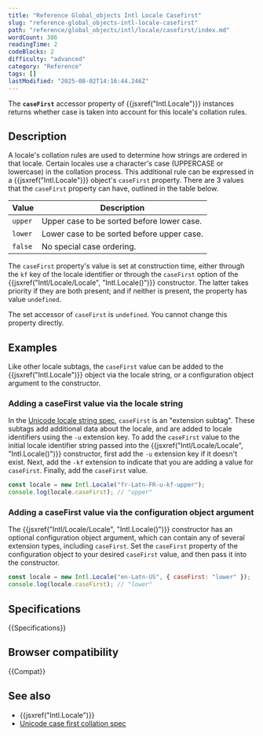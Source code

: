 ```yaml
---
title: "Reference Global_objects Intl Locale Casefirst"
slug: "reference-global_objects-intl-locale-casefirst"
path: "reference/global_objects/intl/locale/casefirst/index.md"
wordCount: 386
readingTime: 2
codeBlocks: 2
difficulty: "advanced"
category: "Reference"
tags: []
lastModified: "2025-08-02T14:16:44.246Z"
---
```



The **`caseFirst`** accessor property of {{jsxref("Intl.Locale")}} instances returns whether case is taken into account for this locale's collation rules.

## Description

A locale's collation rules are used to determine how strings are ordered in that locale. Certain locales use a character's case (UPPERCASE or lowercase) in the collation process. This additional rule can be expressed in a {{jsxref("Intl.Locale")}} object's `caseFirst` property. There are 3 values that the `caseFirst` property can have, outlined in the table below.

| Value   | Description                                |
| ------- | ------------------------------------------ |
| `upper` | Upper case to be sorted before lower case. |
| `lower` | Lower case to be sorted before upper case. |
| `false` | No special case ordering.                  |

The `caseFirst` property's value is set at construction time, either through the `kf` key of the locale identifier or through the `caseFirst` option of the {{jsxref("Intl/Locale/Locale", "Intl.Locale()")}} constructor. The latter takes priority if they are both present; and if neither is present, the property has value `undefined`.

The set accessor of `caseFirst` is `undefined`. You cannot change this property directly.

## Examples

Like other locale subtags, the `caseFirst` value can be added to the {{jsxref("Intl.Locale")}} object via the locale string, or a configuration object argument to the constructor.

### Adding a caseFirst value via the locale string

In the [Unicode locale string spec](https://www.unicode.org/reports/tr35/), `caseFirst` is an "extension subtag". These subtags add additional data about the locale, and are added to locale identifiers using the `-u` extension key. To add the `caseFirst` value to the initial locale identifier string passed into the {{jsxref("Intl/Locale/Locale", "Intl.Locale()")}} constructor, first add the `-u` extension key if it doesn't exist. Next, add the `-kf` extension to indicate that you are adding a value for `caseFirst`. Finally, add the `caseFirst` value.

```js
const locale = new Intl.Locale("fr-Latn-FR-u-kf-upper");
console.log(locale.caseFirst); // "upper"
```

### Adding a caseFirst value via the configuration object argument

The {{jsxref("Intl/Locale/Locale", "Intl.Locale()")}} constructor has an optional configuration object argument, which can contain any of several extension types, including `caseFirst`. Set the `caseFirst` property of the configuration object to your desired `caseFirst` value, and then pass it into the constructor.

```js
const locale = new Intl.Locale("en-Latn-US", { caseFirst: "lower" });
console.log(locale.caseFirst); // "lower"
```

## Specifications

{{Specifications}}

## Browser compatibility

{{Compat}}

## See also

- {{jsxref("Intl.Locale")}}
- [Unicode case first collation spec](https://github.com/unicode-org/cldr/blob/main/common/bcp47/collation.xml#L49)
